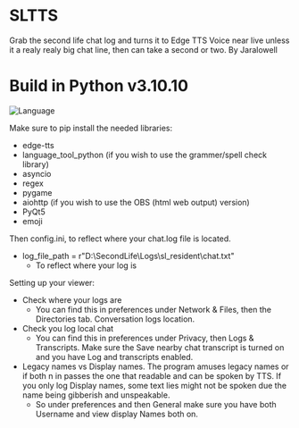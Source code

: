 # SLTTS
Grab the second life chat log and turns it to Edge TTS Voice near live unless it a realy realy big chat line, then can take a second or two.
By Jaralowell

# Build in Python v3.10.10
![Language](https://img.shields.io/badge/language-Python-blue.svg)

Make sure to pip install the needed libraries:
* edge-tts 
* language_tool_python (if you wish to use the grammer/spell check library)
* asyncio
* regex
* pygame
* aiohttp (if you wish to use the OBS (html web output) version)
* PyQt5 
* emoji

Then config.ini, to reflect where your chat.log file is located.
* log_file_path = r"D:\SecondLife\Logs\sl_resident\chat.txt"
  - To reflect where your log is

Setting up your viewer:
* Check where your logs are
  - You can find this in preferences under Network & Files, then the Directories tab. Conversation logs location.
* Check you log local chat
  - You can find this in preferences under Privacy, then Logs & Transcripts. Make sure the Save nearby chat transcript is turned on and you have Log and transcripts enabled.
* Legacy names vs Display names. The program amuses legacy names or if both n in passes the one that readable and can be spoken by TTS. If you only log Display names, some text lies might not be spoken due the name being gibberish and unspeakable.
  - So under preferences and then General make sure you have both Username and view display Names both on.
